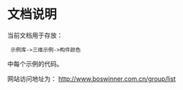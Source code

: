 # 文档说明

当前文档用于存放：

     示例库->三维示例->构件颜色

中每个示例的代码。

网站访问地址为：
  http://www.boswinner.com.cn/group/list
